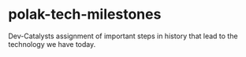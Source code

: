 # polak-tech-milestones
Dev-Catalysts assignment of important steps in history that lead to the technology we have today. 
